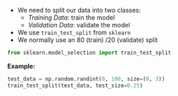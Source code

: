 - We need to split our data into two classes:
	- *Training Data*: train the model
	- *Validation Data*: validate the model
- We use `train_test_split` from `sklearn`
- We normally use an 80 (train) /20 (validate) split

```python
from sklearn.model_selection import train_test_split
```

**Example:**
```python
test_data = np.random.randint(0, 100, size=(8, 3))
train_test_split(test_data, test_size=0.25)
```